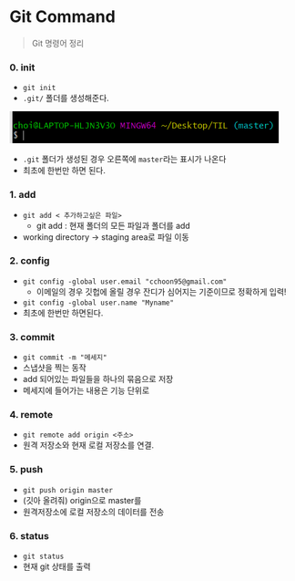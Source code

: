 # Git Command

> Git 명령어 정리 



### 0. init

- `git init`
- `.git/` 폴더를 생성해준다.

![image-20201229151503548](GitCommand.assets/image-20201229151503548.png)

- `.git` 폴더가 생성된 경우 오른쪽에 `master`라는 표시가 나온다
- 최초에 한번만 하면 된다. 



### 1. add

- `git add < 추가하고싶은 파일>`
  - git add : 현재 폴더의 모든 파일과 폴더를 add
- working directory -> staging area로 파일 이동



### 2. config 

- `git config -global user.email "cchoon95@gmail.com"`
  - 이메일의 경우 깃헙에 올릴 경우 잔디가 심어지는 기준이므로 정확하게 입력!
- `git config -global user.name "Myname"`
- 최초에 한번만 하면된다.



### 3. commit

- `git commit -m "메세지"`
- 스냅샷을 찍는 동작
- add 되어있는 파일들을 하나의 묶음으로 저장
- 메세지에 들어가는 내용은 기능 단위로 



### 4. remote

- `git remote add origin <주소>`
- 원격 저장소와 현재 로컬 저장소를 연결.



### 5. push

- `git push origin master`
- (깃아 올려줘) origin으로 master를 
- 원격저장소에 로컬 저장소의 데이터를 전송



### 6. status

- `git status`
- 현재 git 상태를 출력